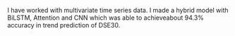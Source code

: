 I have worked with multivariate time series data. I made a hybrid model with BiLSTM, Attention and CNN which was able to achieveabout 94.3% accuracy  in trend prediction of DSE30.
